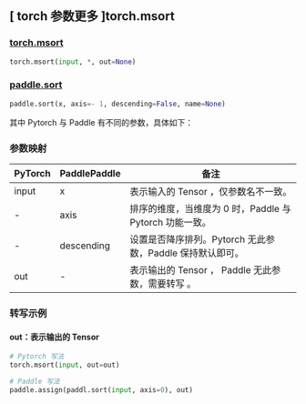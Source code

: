 ## [ torch 参数更多 ]torch.msort

### [torch.msort](https://pytorch.org/docs/stable/generated/torch.msort.html#torch.msort)

```python
torch.msort(input, *, out=None)
```

### [paddle.sort](https://www.paddlepaddle.org.cn/documentation/docs/zh/develop/api/paddle/sort_cn.html#sort)

```python
paddle.sort(x, axis=- 1, descending=False, name=None)
```

其中 Pytorch 与 Paddle 有不同的参数，具体如下：

### 参数映射
| PyTorch       | PaddlePaddle | 备注                                                   |
| ------------- | ------------ | ------------------------------------------------------ |
| input         | x            | 表示输入的 Tensor ，仅参数名不一致。                   |
| -         | axis            | 排序的维度，当维度为 0 时，Paddle 与 Pytorch 功能一致。                  |
| -         | descending            | 设置是否降序排列。Pytorch 无此参数，Paddle 保持默认即可。                  |
| out         | -            | 表示输出的 Tensor ， Paddle 无此参数，需要转写 。                   |

### 转写示例
#### out：表示输出的 Tensor
```python
# Pytorch 写法
torch.msort(input, out=out)

# Paddle 写法
paddle.assign(paddl.sort(input, axis=0), out)
```
